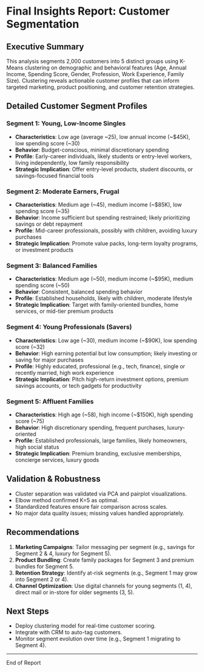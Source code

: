 # Final Insights Report: Customer Segmentation

## Executive Summary

This analysis segments 2,000 customers into 5 distinct groups using K-Means clustering on demographic and behavioral features (Age, Annual Income, Spending Score, Gender, Profession, Work Experience, Family Size). Clustering reveals actionable customer profiles that can inform targeted marketing, product positioning, and customer retention strategies.

## Detailed Customer Segment Profiles

### Segment 1: Young, Low-Income Singles
- **Characteristics**: Low age (average ~25), low annual income (~$45K), low spending score (~30)
- **Behavior**: Budget-conscious, minimal discretionary spending
- **Profile**: Early-career individuals, likely students or entry-level workers, living independently, low family responsibility
- **Strategic Implication**: Offer entry-level products, student discounts, or savings-focused financial tools

### Segment 2: Moderate Earners, Frugal
- **Characteristics**: Medium age (~45), medium income (~$85K), low spending score (~35)
- **Behavior**: Income sufficient but spending restrained; likely prioritizing savings or debt repayment
- **Profile**: Mid-career professionals, possibly with children, avoiding luxury purchases
- **Strategic Implication**: Promote value packs, long-term loyalty programs, or investment products

### Segment 3: Balanced Families
- **Characteristics**: Medium age (~50), medium income (~$95K), medium spending score (~50)
- **Behavior**: Consistent, balanced spending behavior
- **Profile**: Established households, likely with children, moderate lifestyle
- **Strategic Implication**: Target with family-oriented bundles, home services, or mid-tier premium products

### Segment 4: Young Professionals (Savers)
- **Characteristics**: Low age (~30), medium income (~$90K), low spending score (~32)
- **Behavior**: High earning potential but low consumption; likely investing or saving for major purchases
- **Profile**: Highly educated, professional (e.g., tech, finance), single or recently married, high work experience
- **Strategic Implication**: Pitch high-return investment options, premium savings accounts, or tech gadgets for productivity

### Segment 5: Affluent Families
- **Characteristics**: High age (~58), high income (~$150K), high spending score (~75)
- **Behavior**: High discretionary spending, frequent purchases, luxury-oriented
- **Profile**: Established professionals, large families, likely homeowners, high social status
- **Strategic Implication**: Premium branding, exclusive memberships, concierge services, luxury goods

## Validation & Robustness

- Cluster separation was validated via PCA and pairplot visualizations.
- Elbow method confirmed K=5 as optimal.
- Standardized features ensure fair comparison across scales.
- No major data quality issues; missing values handled appropriately.

## Recommendations

1. **Marketing Campaigns**: Tailor messaging per segment (e.g., savings for Segment 2 & 4, luxury for Segment 5).
2. **Product Bundling**: Create family packages for Segment 3 and premium bundles for Segment 5.
3. **Retention Strategy**: Identify at-risk segments (e.g., Segment 1 may grow into Segment 2 or 4).
4. **Channel Optimization**: Use digital channels for young segments (1, 4), direct mail or in-store for older segments (3, 5).

## Next Steps

- Deploy clustering model for real-time customer scoring.
- Integrate with CRM to auto-tag customers.
- Monitor segment evolution over time (e.g., Segment 1 migrating to Segment 4).

---
End of Report
